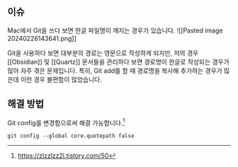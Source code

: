 ## 이슈
Mac에서 Git을 쓰다 보면 한글 파일명이 깨지는 경우가 있습니다.
![[Pasted image 20240226143641.png]]

Git을 사용하다 보면 대부분의 경로는 영문으로 작성하게 되지만, 저의 경우 [[Obsidian]] 및 [[Quartz]] 문서들을 관리하다 보면 경로명이 한글로 작성되는 경우가 많아 자주 겪은 문제입니다. 특히, Git add를 할 때 경로명을 복사해 추가하는 경우가 많은데 이런 경우 불편함이 많았습니다.
## 해결 방법
Git config를 변경함으로써 해결 가능합니다.[^1]
```shell
git config --global core.quotepath false
```

[^1]: https://zlzzlzz2l.tistory.com/50